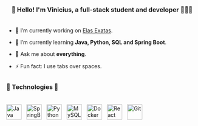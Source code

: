 <!-- 
<div align="center">  
  <img width="49%" height="195px" src="https://github-readme-stats.vercel.app/api?username=viniciusaprazeres&show_icons=true&theme=gruvbox&count_private=true&hide_border=true&title_color=00c8fa&icon_color=00c8fa&text_color=00c8fa&bg_color=0d1117" alt="github stats" /> 
  <img width="41%" height="195px" src="https://github-readme-stats.vercel.app/api/top-langs/?username=viniciusaprazeres&layout=compact&hide_border=true&title_color=00c8fa&text_color=ff91a4&bg_color=0d1117" />
</div>

#

![Vinicius' Github stats](https://github-readme-stats.vercel.app/api?username=viniciusaprazeres&show_icons=true&theme=tokyonight&border_color=5900ff&count_private=true)

![Vinicius' Github MUL](https://github-readme-stats.vercel.app/api/top-langs/?username=viniciusaprazeres&theme=tokyonight&hide_border=false&border_color=5900ff&include_all_commits=false&count_private=true&layout=compact)

[![Typing SVG](https://readme-typing-svg.herokuapp.com/?color=00c8fa&size=35&center=true&vCenter=true&width=1000&lines=Hello,+my+name+is+Vinicius;I'm+26+years+old;I'm+from+Brazil;Be+Welcome!+:%29)](https://git.io/typing-svg) <br/> <br/> <br/>

[![Vinicius' github activity graph](https://github-readme-activity-graph.cyclic.app/graph?username=viniciusaprazeres&bg_color=0d1117&color=00c8fa&line=5900ff&point=00c8fa&area=true&hide_border=true)](https://github.com/ashutosh00710/github-readme-activity-graph) 

-->



### <div align="center"> 🚀 Hello! I'm Vinicius, a full-stack student and developer 👨🏽‍💻 </div> <br/>

- 🔭 I’m currently working on [Elas Exatas](https://github.com/ElasExatas/Elas_Exatas).

- 🌱 I’m currently learning **Java, Python, SQL and Spring Boot**.

- 💬 Ask me about **everything**.

- ⚡ Fun fact: I use tabs over spaces. 

##

### 🧰 Technologies 🦾 <br/> <br/>

<img align="left" alt="Java" width="40px" style="padding-right:10px;" src="https://cdn.jsdelivr.net/gh/devicons/devicon/icons/java/java-original.svg"/>
<img align="left" alt="SpringBoot" width="40px" style="padding-right:10px;" src="https://cdn.jsdelivr.net/gh/devicons/devicon/icons/spring/spring-original.svg"/>
<img align="left" alt="Python" width="40px" style="padding-right:10px;" src="https://cdn.jsdelivr.net/gh/devicons/devicon/icons/python/python-original.svg"/>
<img align="left" alt="MySQL" width="40px" style="padding-right:10px;" src="https://cdn.jsdelivr.net/gh/devicons/devicon/icons/mysql/mysql-original.svg"/>
<img align="left" alt="Docker" width="40px" style="padding-right:10px;" src="https://cdn.jsdelivr.net/gh/devicons/devicon/icons/docker/docker-plain.svg"/>
<img align="left" alt="React" width="40px" style="padding-right:10px;" src="https://cdn.jsdelivr.net/gh/devicons/devicon/icons/react/react-original.svg"/>
<img align="left" alt="Git" width="40px" style="padding-right:10px;" src="https://cdn.jsdelivr.net/gh/devicons/devicon/icons/git/git-original.svg"/>
<br/>
<br/>
